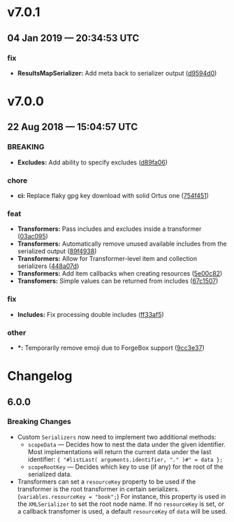 # v7.0.1
## 04 Jan 2019 — 20:34:53 UTC

### fix

+ __ResultsMapSerializer:__ Add meta back to serializer output
 ([d9594d0](https://github.com/coldbox-modules/cffractal/commit/d9594d0789852f0878d1e85f22fc3c302c5a35e7))


# v7.0.0
## 22 Aug 2018 — 15:04:57 UTC

### BREAKING

+ __Excludes:__ Add ability to specify excludes ([d89fa06](https://github.com/coldbox-modules/cffractal/commit/d89fa063faaf7b8a5ef1c84bc90c936159006d10))

### chore

+ __ci:__ Replace flaky gpg key download with solid Ortus one
 ([754f451](https://github.com/coldbox-modules/cffractal/commit/754f451a44613819c7adc420c08965e3903d6117))

### feat

+ __Transformers:__ Pass includes and excludes inside a transformer ([03ac095](https://github.com/coldbox-modules/cffractal/commit/03ac09510a7dce8279c405f4b6093fb7511487f8))
+ __Transformers:__ Automatically remove unused available includes from the serialized output ([89f4938](https://github.com/coldbox-modules/cffractal/commit/89f4938efe7e5ffd4bf98d062c494dfec989e031))
+ __Transformers:__ Allow for Transformer-level item and collection serializers ([448a07d](https://github.com/coldbox-modules/cffractal/commit/448a07dcc5854c0106d142b6bd78903c28e60b95))
+ __Transformers:__ Add item callbacks when creating resources ([5e00c82](https://github.com/coldbox-modules/cffractal/commit/5e00c82360a98bb6ce7ca54b3d0a9b36c74483f1))
+ __Transfomers:__ Simple values can be returned from includes ([67c1507](https://github.com/coldbox-modules/cffractal/commit/67c15076833c040c9bfcd6331d5ca4513fd1fe95))

### fix

+ __Includes:__ Fix processing double includes
 ([ff33af5](https://github.com/coldbox-modules/cffractal/commit/ff33af5b23a7dd8786b49ea5e006ae762e48ada6))

### other

+ __\*:__ Temporarily remove emoji due to ForgeBox support
 ([9cc3e37](https://github.com/coldbox-modules/cffractal/commit/9cc3e37dc6df3be5d5507a3e6993d83298435576))


# Changelog

## 6.0.0

### Breaking Changes

+ Custom `Serializers` now need to implement two additional methods:
	+ `scopeData` — Decides how to nest the data under the given identifier. Most implementations will return the current data under the last identifier: `{ "#listLast( arguments.identifier, "." )#" = data };`
	+ `scopeRootKey` — Decides which key to use (if any) for the root of the serialized data.
+ Transformers can set a `resourceKey` property to be used if the transformer is the root transformer in certain serializers. (`variables.resourceKey = "book";`)  For instance, this property is used in the `XMLSerializer` to set the root node name.  If no `resourceKey` is set, or a callback transfomer is used, a default `resourceKey` of `data` will be used.
